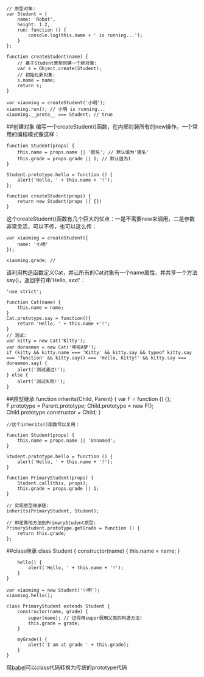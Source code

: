 
	// 原型对象:
	var Student = {
	    name: 'Robot',
	    height: 1.2,
	    run: function () {
	        console.log(this.name + ' is running...');
	    }
	};
	
	function createStudent(name) {
	    // 基于Student原型创建一个新对象:
	    var s = Object.create(Student);
	    // 初始化新对象:
	    s.name = name;
	    return s;
	}
	
	var xiaoming = createStudent('小明');
	xiaoming.run(); // 小明 is running...
	xiaoming.__proto__ === Student; // true

##创建对象
编写一个createStudent()函数，在内部封装所有的new操作。一个常用的编程模式像这样：

	function Student(props) {
	    this.name = props.name || '匿名'; // 默认值为'匿名'
	    this.grade = props.grade || 1; // 默认值为1
	}
	
	Student.prototype.hello = function () {
	    alert('Hello, ' + this.name + '!');
	};
	
	function createStudent(props) {
	    return new Student(props || {})
	}
这个createStudent()函数有几个巨大的优点：一是不需要new来调用，二是参数非常灵活，可以不传，也可以这么传：

	var xiaoming = createStudent({
	    name: '小明'
	});
	
	xiaoming.grade; // 

请利用构造函数定义Cat，并让所有的Cat对象有一个name属性，并共享一个方法say()，返回字符串'Hello, xxx!'：

	'use strict';
	
	function Cat(name) {
	    this.name = name;
	}
	Cat.prototype.say = function(){
	    return 'Hello, ' + this.name +'!';
	}
	// 测试:
	var kitty = new Cat('Kitty');
	var doraemon = new Cat('哆啦A梦');
	if (kitty && kitty.name === 'Kitty' && kitty.say && typeof kitty.say === 'function' && kitty.say() === 'Hello, Kitty!' && kitty.say === doraemon.say) {
	    alert('测试通过!');
	} else {
	    alert('测试失败!');
	}
##原型继承
	function inherits(Child, Parent) {
	    var F = function () {};
	    F.prototype = Parent.prototype;
	    Child.prototype = new F();
	    Child.prototype.constructor = Child;
	}
	
	//这个inherits()函数可以复用：
	
	function Student(props) {
	    this.name = props.name || 'Unnamed';
	}
	
	Student.prototype.hello = function () {
	    alert('Hello, ' + this.name + '!');
	}
	
	function PrimaryStudent(props) {
	    Student.call(this, props);
	    this.grade = props.grade || 1;
	}
	
	// 实现原型继承链:
	inherits(PrimaryStudent, Student);
	
	// 绑定其他方法到PrimaryStudent原型:
	PrimaryStudent.prototype.getGrade = function () {
	    return this.grade;
	};
##class继承
	class Student {
	    constructor(name) {
	        this.name = name;
	    }
	
	    hello() {
	        alert('Hello, ' + this.name + '!');
	    }
	}

	var xiaoming = new Student('小明');
	xiaoming.hello();

	class PrimaryStudent extends Student {
	    constructor(name, grade) {
	        super(name); // 记得用super调用父类的构造方法!
	        this.grade = grade;
	    }
	
	    myGrade() {
	        alert('I am at grade ' + this.grade);
	    }
	}
用[babel](https://babeljs.io/)可以class代码转换为传统的prototype代码